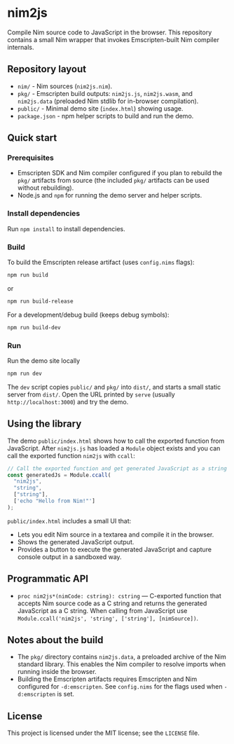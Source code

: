 # nim2js

Compile Nim source code to JavaScript in the browser. This repository contains a small Nim wrapper that invokes
Emscripten-built Nim compiler internals.

## Repository layout

- `nim/` - Nim sources (`nim2js.nim`).
- `pkg/` - Emscripten build outputs: `nim2js.js`, `nim2js.wasm`, and
  `nim2js.data` (preloaded Nim stdlib for in-browser compilation).
- `public/` - Minimal demo site (`index.html`) showing usage.
- `package.json` - npm helper scripts to build and run the demo.

## Quick start

### Prerequisites

- Emscripten SDK and Nim compiler configured if you plan to rebuild the `pkg/` artifacts from
  source (the included `pkg/` artifacts can be used without rebuilding).
- Node.js and `npm` for running the demo server and helper scripts.

### Install dependencies

Run `npm install` to install dependencies.

### Build

To build the Emscripten release artifact (uses `config.nims` flags):

```bash
npm run build
```

or

```bash
npm run build-release
```

For a development/debug build (keeps debug symbols):

```bash
npm run build-dev
```

### Run

Run the demo site locally

```bash
npm run dev
```

The `dev` script copies `public/` and `pkg/` into `dist/`,
and starts a small static server from `dist/`. Open the URL printed by `serve` (usually
`http://localhost:3000`) and try the demo.

## Using the library

The demo `public/index.html` shows how to call the exported function
from JavaScript. After `nim2js.js` has loaded a `Module` object exists
and you can call the exported function `nim2js` with `ccall`:

```js
// Call the exported function and get generated JavaScript as a string
const generatedJs = Module.ccall(
  "nim2js",
  "string",
  ["string"],
  ['echo "Hello from Nim!"']
);
```

`public/index.html` includes a small UI that:

- Lets you edit Nim source in a textarea and compile it in the browser.
- Shows the generated JavaScript output.
- Provides a button to execute the generated JavaScript and capture
  console output in a sandboxed way.

## Programmatic API

- `proc nim2js*(nimCode: cstring): cstring` — C-exported function that
  accepts Nim source code as a C string and returns the generated
  JavaScript as a C string. When calling from JavaScript use
  `Module.ccall('nim2js', 'string', ['string'], [nimSource])`.

## Notes about the build

- The `pkg/` directory contains `nim2js.data`, a preloaded archive of the Nim standard library. This enables the Nim
  compiler to resolve imports when running inside the browser.
- Building the Emscripten artifacts requires Emscripten and Nim
  configured for `-d:emscripten`. See `config.nims` for the flags used
  when `-d:emscripten` is set.

## License

This project is licensed under the MIT license; see the `LICENSE` file.
